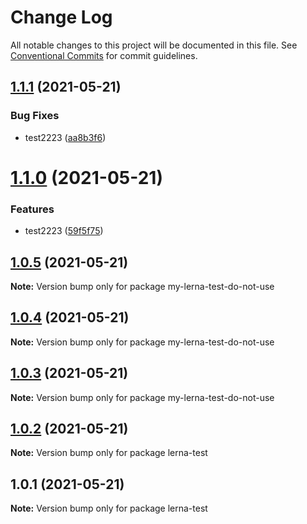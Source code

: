 # Change Log

All notable changes to this project will be documented in this file.
See [Conventional Commits](https://conventionalcommits.org) for commit guidelines.

## [1.1.1](https://github.com/uwinkler/lerna-test/compare/v1.1.0...v1.1.1) (2021-05-21)


### Bug Fixes

* test2223 ([aa8b3f6](https://github.com/uwinkler/lerna-test/commit/aa8b3f663dd9904c26e87b645dc7bd45ece9a1ee))





# [1.1.0](https://github.com/uwinkler/lerna-test/compare/v1.0.5...v1.1.0) (2021-05-21)


### Features

* test2223 ([59f5f75](https://github.com/uwinkler/lerna-test/commit/59f5f75716c7d93b82b4ead6c47d4b1599dbe8f8))





## [1.0.5](https://github.com/uwinkler/lerna-test/compare/v1.0.4...v1.0.5) (2021-05-21)

**Note:** Version bump only for package my-lerna-test-do-not-use





## [1.0.4](https://github.com/uwinkler/lerna-test/compare/v1.0.3...v1.0.4) (2021-05-21)

**Note:** Version bump only for package my-lerna-test-do-not-use





## [1.0.3](https://github.com/uwinkler/lerna-test/compare/v1.0.2...v1.0.3) (2021-05-21)

**Note:** Version bump only for package my-lerna-test-do-not-use





## [1.0.2](https://github.com/uwinkler/lerna-test/compare/v1.0.1...v1.0.2) (2021-05-21)

**Note:** Version bump only for package lerna-test





## 1.0.1 (2021-05-21)

**Note:** Version bump only for package lerna-test
